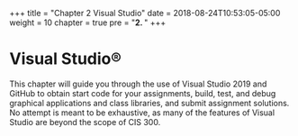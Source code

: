 +++
title = "Chapter 2 Visual Studio"
date = 2018-08-24T10:53:05-05:00
weight = 10
chapter = true
pre = "<b>2. </b>"
+++

# Visual Studio®

This chapter will guide you through the use of Visual Studio 2019 and
GitHub to obtain start code for your assignments, build, test, and debug
graphical applications and class libraries, and submit assignment
solutions. No attempt is meant to be exhaustive, as many of the features
of Visual Studio are beyond the scope of CIS 300.